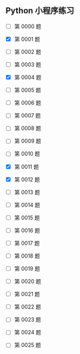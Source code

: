 ## Python 小程序练习 ##

- [ ] 第 0000 题
- [X] 第 0001 题
- [ ] 第 0002 题
- [ ] 第 0003 题
- [X] 第 0004 题
- [ ] 第 0005 题
- [ ] 第 0006 题
- [ ] 第 0007 题
- [ ] 第 0008 题
- [ ] 第 0009 题
- [ ] 第 0010 题
- [X] 第 0011 题
- [X] 第 0012 题
- [ ] 第 0013 题
- [ ] 第 0014 题
- [ ] 第 0015 题
- [ ] 第 0016 题
- [ ] 第 0017 题
- [ ] 第 0018 题
- [ ] 第 0019 题
- [ ] 第 0020 题
- [ ] 第 0021 题
- [ ] 第 0022 题
- [ ] 第 0023 题
- [ ] 第 0024 题
- [ ] 第 0025 题

